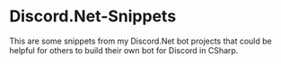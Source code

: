 # Discord.Net-Snippets
This are some snippets from my Discord.Net bot projects that could be helpful for others to build their own bot for Discord in CSharp.
